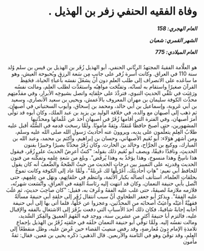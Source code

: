 <h1 dir="rtl">وفاة الفقيه الحنفي زفر بن الهذيل .</h1>

<h5 dir="rtl">العام الهجري:  158

الشهر القمري: شعبان

العام الميلادي: 775</h5>

<p dir="rtl">هو العلَّامة الفقيهُ المجتهدُ الربَّاني الحنفي، أبو الهذيل زُفَر بن الهذيل بن قيس بن سلم وُلد سنة 110 في العراق. وكانت أسرة زُفر على جانبٍ مِن سَعة الرزق وبُحبوحة العيش، وهو ما ساعَده على الانصراف إلى طلب العلمِ دون أن يشغَلَ نفسَه بأعباءِ الحياة، فحَفِظَ القرآنَ صغيرًا واستقام به لسانُه، وتفتَّحَت مواهِبُه واستعَدَّت لطلب العلم، ومالت نفسُه ورَغِبَت في تلقِّي الحديثِ النبوي، فتردَّدَ على حلقاتِه واتصل بشيوخِه الأبرار، وفي مقدِّمتِهم محدِّث الكوفة سليمان بن مهران المعروف بالأعمش، ويحيى بن سعيد الأنصاري، وسعيد بن أبي عَروبة، وإسماعيل بن أبي خالد، ومحمد بن إسحاق، وأيوب السختياني في أصبهان. ثم ذهب إلى أصبهان مع والده، في خلافة الوليد بن يزيد بن عبد الملك، وكان أبوه قد تولَّى أمرَ أصبهان، وفي الفترة التي أقامها زُفَرُ في أصبهان أخذ عن عُلَمائها ومحدِّثيها المشهورين، حتى أصبحَ حافظًا مُتقنًا، وثِقةً مأمونًا. ولَمَّا رسخت قدمه في السُّنَّة أقبل عليه طلابُ العِلمِ يتعلَّمون على يديه، ويروونَ عنه أحاديثَ رَسولِ الله صلى الله عليه وسلم، ومن أشهَرِ هؤلاء: أبو نُعَيم الأصبهاني، وحسان بن إبراهيم، وأكثم بن محمد، وعبد الله بن المبارك، ووكيع بن الجرَّاح، وخالد بن الحارث. وكان زُفَرُ محدِّثًا بصيرًا وخبيرًا بفنون الحديثِ، وناقدًا دقيقًا، ويصف أبو نُعَيم ذلك بقوله: "كنتُ أعرِضُ الحديثَ على زُفَر، فيقول هذا ناسِخٌ وهذا منسوخ، وهذا يؤخَذُ به وهذا يُرفَض". وبلغ من سَعةِ عِلمِه وتمكُّنه من فنون الحديث وقدرتِه على التمييز بين درجاتِ الحديث من حيثُ الصِّحةُ والضَّعفُ أنه كان يقول للحافظ أبي نعيم: "هاتِ أحاديثَك، أُغَرْبِلْها لك غَربلةً"، ولَمَّا عاد إلى الكوفة وكانت تموجُ بحلقاتِ العلماء، استأنف اتصالَه بكبار الأئمة، وانتظم في حلقاتِهم، ونهَل من عِلمِهم، حتى اتَّصل بأبي حنيفة النعمان، وكان قد انتهت إليه رئاسةُ الفِقه في العراقِ، واتَّسَعت شهرتُه، فلازمه ملازمةً لصيقةً، حتى غلب عليه الفقهُ وعُرِفَ به، فقيل: "كان صاحِبَ حديثٍ، ثم غلَبَ عليه الفِقهُ". ويذكرُ أبو جعفر الطحاوي أنَّ سبب انتقال زُفَر إلى حلقةِ أبي حنيفةَ مسألةٌ فقهيَّةٌ أعيَتْه وأعيَتْ أصحابَه من المحدِّثين، وعجزوا عن حَلِّها، فلما أتى بها إلى أبي حنيفة أجابه إجابةً شافيةً، فكان ذلك أحدَ الأسبابِ التي دفعت بزُفَرَ إلى الاشتغالِ بالفقه والإقبال عليه، فالتزم أبا حنيفةَ أكثر من عشرين سنة، ووجد فيه الفَهمَ العميقَ والفِكرَ السَّديد، ومالت نفسُه إليه. ولَمَّا توفِّي أبو حنيفة النعمان خلَفَه في حلقتِه زُفَرُ بن الهذيل بإجماعِ تلامذةِ الإمام دونَ مُعارضةٍ، وقد رفض منصِبَ القضاء حين عُرِضَ عليه، وظل منقطعًا إلى العِلمِ، وقد توفِّيَ وهو في الثامنة والأربعين. قال الذهبي: ذكَره يحيى بن مَعين، فقال: ثقةٌ مأمون</p></br>
